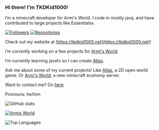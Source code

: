 ### Hi there! I'm TKDKid1000!

I’m a minecraft developer for Armi's World. 
I code in mostly java, and have contributed to large projects like Essentialsx.

[![Followers](https://img.shields.io/badge/dynamic/json?color=green&label=Followers&query=followers&url=https%3A%2F%2Fapi.github.com%2Fusers%2FTKDKid1000)](https://github.com/TKDKid1000?tab=followers)
[![Repositories](https://img.shields.io/badge/dynamic/json?color=blue&label=Repositories&query=public_repos&url=https%3A%2F%2Fapi.github.com%2Fusers%2FTKDKid1000)](https://github.com/TKDKid1000?tab=repositories)

Check out my website at [https://tkdkid1000.net](https://tkdkid1000.net)!

I’m currently working on a few projects for [Armi's World](http://armi.tkdkid1000.net).

I’m currently learning javafx so I can create [Atlas](https://github.com/TKDKid1000/Atlas). 

Ask me about some of my current projects! Like [Atlas](https://github.com/TKDKid1000/Atlas), a 2D open world game. Or [Armi's World](https://github.com/The-Epic-Server/Armis-World), a new minecraft economy server. 

Want to contact me? Go [here](https://tkdkid1000.github.io/contact.html).

Pronouns: he/him

![GitHub stats](https://github-readme-stats.vercel.app/api?username=TKDKid1000&theme=merko)

[![Armis World](https://github-readme-stats.vercel.app/api/pin/?username=The-Epic-Server&repo=Armis-World&theme=merko)](https://github.com/The-Epic-Server/Armis-World)

![Top Languages](https://github-readme-stats.vercel.app/api/top-langs/?username=TKDKid1000&layout=compact&theme=merko)
